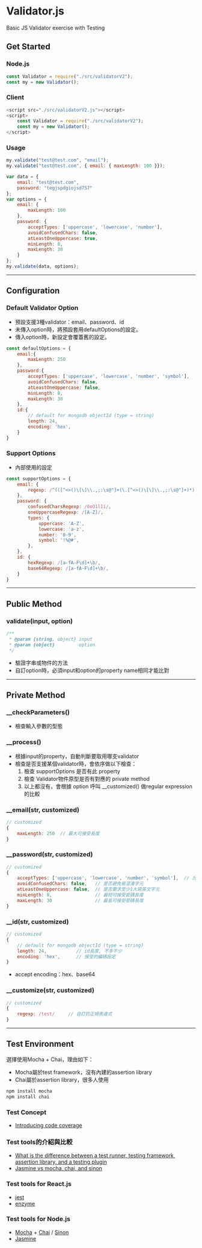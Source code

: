# Validator.js
Basic JS Validator exercise with Testing

## Get Started

### Node.js
```javascript
const Validator = require("./src/validatorV2");
const my = new Validator();
```

### Client
```javascript
<script src="./src/validatorV2.js"></script>
<script>
    const Validator = require("./src/validatorV2");
    const my = new Validator();
</script>
```

### Usage
```javascript
my.validate("test@test.com", "email");
my.validate("test@test.com", { email: { maxLength: 100 }});

var data = {
    email: "test@test.com",
    password: "tegjspdgiojsd757"
};
var options = {
    email: {
        maxLength: 100
    },
    password: {
        acceptTypes: ['uppercase', 'lowercase', 'number'],
        avoidConfusedChars: false,
        atLeastOneUppercase: true,
        minLength: 8,
        maxLength: 30
    }
};
my.validate(data, options);
```

-----

## Configuration

### Default Validator Option

* 預設支援3種validator：email、password、id
* 未傳入option時，將預設套用defaultOptions的設定。
* 傳入option時，新設定會覆蓋舊的設定。


```javascript
const defaultOptions = {
    email:{
        maxLength: 250
    },
    password:{
        acceptTypes: ['uppercase', 'lowercase', 'number', 'symbol'],
        avoidConfusedChars: false,
        atLeastOneUppercase: false,
        minLength: 8,
        maxLength: 30
    },
    id:{
        // default for mongodb objectId (type = string)
        length: 24,
        encoding: 'hex',
    }
}
```

### Support Options

* 內部使用的設定

```javascript
const supportOptions = {
    email: {
        regexp: /^(([^<>()\[\]\\.,;:\s@"]+(\.[^<>()\[\]\\.,;:\s@"]+)*)|(".+"))@((\[[0-9]{1,3}\.[0-9]{1,3}\.[0-9]{1,3}\.[0-9]{1,3}])|(([a-zA-Z\-0-9]+\.)+[a-zA-Z]{2,}))$/,
    },
    password: {
        confusedCharsRegexp: /0oO1lIi/,
        oneUppercaseRegexp: /[A-Z]/,
        types: {
            uppercase: 'A-Z',
            lowercase: 'a-z',
            number: '0-9',
            symbol: '!%@#',
        },  
    },
    id: {
        hexRegexp: /[a-fA-F\d]+\b/,
        base64Regexp: /[a-fA-F\d]+\b/,
    }
} 
```

-----

## Public Method

### validate(input, option)
```javascript
/**
 * @param {string, object} input  
 * @param {object}         option
 */
```
* 驗證字串或物件的方法
* 自訂option時，必須input和option的property name相同才能比對

-----

## Private Method

### __checkParameters()
* 檢查輸入參數的型態


### __process()
* 根據input的property，自動判斷要取用哪支validator
* 檢查是否支援某個validator時，會依序做以下檢查：
    1. 檢查 supportOptions 是否有此 property
    2. 檢查 Validator物件原型是否有對應的 private method
    3. 以上都沒有，會根據 option 呼叫 __customized() 做regular expression的比較

### __email(str, customized)
```javascript
// customized
{
    maxLength: 250  // 最大可接受長度
}
```

### __password(str, customized)
```javascript
// customized
{
    acceptTypes: ['uppercase', 'lowercase', 'number', 'symbol'],  // 允許的密碼字元
    avoidConfusedChars: false,   // 是否避免易混淆字元
    atLeastOneUppercase: false,  // 是否要求至少1大寫英文字元
    minLength: 8,                // 最短可接受密碼長度
    maxLength: 30                // 最長可接受密碼長度
}
```

### __id(str, customized)
```javascript
// customized
{
    // default for mongodb objectId (type = string)
    length: 24,           // id長度, 不多不少
    encoding: 'hex',      // 接受的編碼設定
}
```
* accept encoding：hex、base64

### __customize(str, customized)
```javascript
// customized
{
    regexp: /test/     // 自訂的正規表達式
}
```

-----

## Test Environment

選擇使用Mocha + Chai，理由如下：
* Mocha屬於test framework，沒有內建的assertion library
* Chai屬於assertion library，很多人使用

```javascript
npm install mocha
npm install chai
```

### Test Concept
* [Introducing code coverage](https://dotblogs.com.tw/hatelove/2011/12/25/introducing-code-coverage)

### Test tools的介紹與比較
* [What is the difference between a test runner, testing framework, assertion library, and a testing plugin](http://amzotti.github.io/testing/2015/03/16/what-is-the-difference-between-a-test-runner-testing-framework-assertion-library-and-a-testing-plugin/)
* [Jasmine vs mocha, chai, and sinon](http://thejsguy.com/2015/01/12/jasmine-vs-mocha-chai-and-sinon.html)

### Test tools for React.js
* [jest](https://facebook.github.io/jest/)
* [enzyme](https://github.com/airbnb/enzyme)

### Test tools for Node.js
* [Mocha]() + [Chai]() / [Sinon]()
* [Jasmine]()